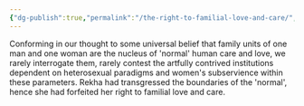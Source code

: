 ```yaml
---
{"dg-publish":true,"permalink":"/the-right-to-familial-love-and-care/","tags":["loving-women-being-lesbian-in-unprivileged-india"],"created":"","updated":""}
---
```


Conforming in our thought to some universal belief that family units of one man and one woman are the nucleus of 'normal' human care and love, we rarely interrogate them, rarely contest the artfully contrived institutions dependent on heterosexual paradigms and women's subservience within these parameters. Rekha had transgressed the boundaries of the 'normal', hence she had forfeited her right to familial love and care.
